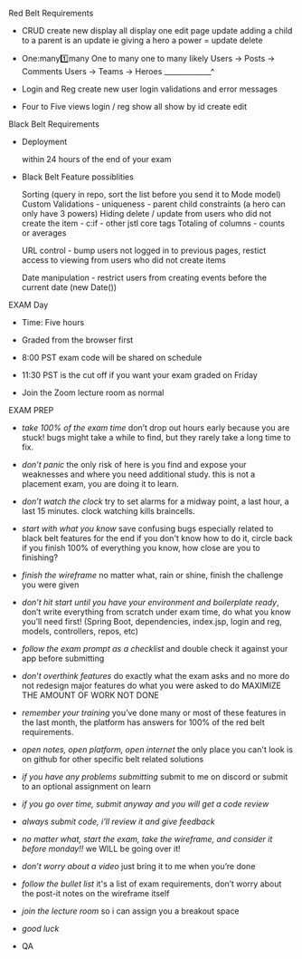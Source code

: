 Red Belt Requirements

- CRUD
	create new
	display all
	display one
	edit page
	update
		adding a child to a parent is an update
		ie giving a hero a power = update
	delete

- One:many:one:many
	One to many one to many likely
	Users -> Posts -> Comments
	Users -> Teams -> Heroes
		\_____________^

- Login and Reg
	create new user
	login
	validations and error messages

- Four to Five views
	login / reg
	show all
	show by id
	create
	edit


Black Belt Requirements


- Deployment

	within 24 hours of the end of your exam


- Black Belt Feature possiblities
	
	Sorting (query in repo, sort the list before you send it to Mode model)
	Custom Validations
		- uniqueness
		- parent child constraints (a hero can only have 3 powers)
	Hiding delete / update from users who did not create the item
		- c:if
		- other jstl core tags
	Totaling of columns
		- counts or averages

	URL control
		- bump users not logged in to previous pages, restict access to viewing
		from users who did not create items

	Date manipulation
		- restrict users from creating events before the current date (new Date())



EXAM Day


- Time: Five hours

- Graded from the browser first

- 8:00 PST exam code will be shared on schedule

- 11:30 PST is the cut off if you want your exam graded on Friday

- Join the Zoom lecture room as normal




EXAM PREP

- *take 100% of the exam time* 
don’t drop out hours early because you are stuck! 
bugs might take a while to find, but they rarely take a long time to fix.

- *don’t panic*
the only risk of here is you find and expose your weaknesses 
and where you need additional study.
this is not a placement exam, you are doing it to learn.

- *don’t watch the clock*
try to set alarms for a midway point, a last hour, a last 15 minutes. 
clock watching kills braincells.

- *start with what you know*
save confusing bugs especially related to black belt features for the end
if you don't know how to do it, circle back
if you finish 100% of everything you know, how close are you to finishing?

- *finish the wireframe*
no matter what, rain or shine, finish the challenge you were given

- *don’t hit start until you have your environment and boilerplate ready*, 
don’t write everything from scratch under exam time, 
do what you know you’ll need first! 
(Spring Boot, dependencies, index.jsp, login and reg, models, controllers, repos, etc)

- *follow the exam prompt as a checklist* 
and double check it against your app before submitting

- *don’t overthink features*
do exactly what the exam asks and no more
do not redesign major features
do what you were asked to do
MAXIMIZE THE AMOUNT OF WORK NOT DONE

- *remember your training*
you’ve done many or most of these features in the last month, 
the platform has answers for 100% of the red belt requirements.

- *open notes, open platform, open internet*
the only place you can't look is on github for other specific belt related solutions

- *if you have any problems submitting*
submit to me on discord or submit to an optional assignment on learn

- *if you go over time, submit anyway and you will get a code review*

- *always submit code, i’ll review it and give feedback*

- *no matter what, start the exam, take the wireframe, and consider it before monday!!* we WILL be going over it!

- *don’t worry about a video* 
just bring it to me when you’re done

- *follow the bullet list* 
it's a list of exam requirements, 
don’t worry about the post-it notes on the wireframe itself

- *join the lecture room* 
so i can assign you a breakout space

- *good luck*

- QA










